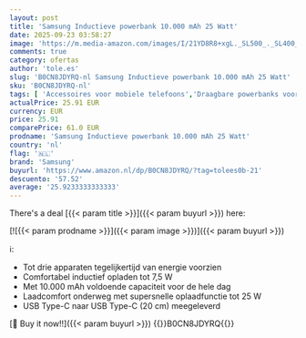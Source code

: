 ```yaml
---
layout: post
title: 'Samsung Inductieve powerbank 10.000 mAh 25 Watt'
date: 2025-09-23 03:58:27
image: 'https://m.media-amazon.com/images/I/21YD8R8+xgL._SL500_._SL400_.jpg'
comments: true
category: ofertas
author: 'tole.es'
slug: 'B0CN8JDYRQ-nl Samsung Inductieve powerbank 10.000 mAh 25 Watt'
sku: 'B0CN8JDYRQ-nl'
tags: [ 'Accessoires voor mobiele telefoons','Draagbare powerbanks voor mobiele telefoons','Elektronica','Mobiele telefoonladers','Mobiele telefoons & communicatieproducten','samsung','🇳🇱', ]
actualPrice: 25.91 EUR
currency: EUR
price: 25.91
comparePrice: 61.0 EUR
prodname: 'Samsung Inductieve powerbank 10.000 mAh 25 Watt'
country: 'nl'
flag: '🇳🇱'
brand: 'Samsung'
buyurl: 'https://www.amazon.nl/dp/B0CN8JDYRQ/?tag=tolees0b-21'
descuento: '57.52'
average: '25.9233333333333'
---
```


There's a deal [{{< param title >}}]({{< param buyurl >}})  here:

[![{{< param prodname >}}]({{< param image >}})]({{< param buyurl >}})

ℹ️:

- Tot drie apparaten tegelijkertijd van energie voorzien
- Comfortabel inductief opladen tot 7,5 W
- Met 10.000 mAh voldoende capaciteit voor de hele dag
- Laadcomfort onderweg met supersnelle oplaadfunctie tot 25 W
- USB Type-C naar USB Type-C (20 cm) meegeleverd

[🛒 Buy it now!!]({{< param buyurl >}})
{{<world>}}B0CN8JDYRQ{{</world>}}
